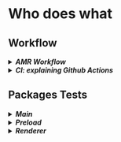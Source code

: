 # Who does what
## Workflow

<details>
  <summary>
    <b><i>AMR Workflow</b></i>
  </summary>

![gitflow](workflow.png)
### Beta Branch
:warning: :fire: **To deploy a new pre-release make sure the targeted version is higher than both the current `beta` and `main` branch version.**

- Pushing commits and merges
  - CI won't run tests
  - Deploy a pre-release if package.json version is incremented
- Submit PR
  - CI will run tests to check pull request
- Accept PR
  - Changes are merged
  - Deploy a pre-release if package.json version is incremented
### Main Branch
:warning: :fire: **This branch must be updated through PRs <u>from beta branch AND the same repo</u> only**, not doing this could results in tons of conflict between both branches

- Pushing commits and merges
  - :shit: DON'T!
- Accept/Submit PR from a fork
  - :shit: DON'T!
- Submit PR from [JiPaix/beta](https://github.com/JiPaix/AMR/tree/beta) to [JiPaix/main](https://github.com/JiPaix/AMR/tree/main)
  - Ci will run tests to check pull requests
- Accept PR from [JiPaix/beta](https://github.com/JiPaix/AMR/tree/beta) to [JiPaix/main](https://github.com/JiPaix/AMR/tree/main)
  - Changes are merged
  - Deploy a pre-release if package.json version is incremented
  - Beta branch is updated (fast-forward) to include merge commit

</details>
<details>
  <summary>
    <b><i>CI: explaining Github Actions</b></i>
  </summary>

#### lint.yml
- Description: Linting
- Actions:
  - Runs: `eslint . --ext js,ts,vue`

#### release.yml
- Description: Release new version
- Actions:
  - Check if target version in package.json is `!=` from current version
  - Generate changelog using `.github/actions/release-notes/main.js`
  - Remove outdated draft releases
  - Create new Draft releases
  - Build and upload artifacts (windows and linux)
  - Publish release
  - Fast forward beta branch

#### release-beta.yml
- Description: Release new version
- Actions:
  - Check if target version in package.json is `!=` from current version
  - Add `-beta` suffix to target version
  - Generate changelog using `.github/actions/release-notes/main.js`
  - Remove outdated draft prereleases
  - Create new Draft prereleases
  - Build and upload artifacts (windows and linux)
  - Publish prerelease

#### tests.yml
- Description: Test the Application
- Actions:
  - Test the Electron process `main` 
  - Test the Electron preloader `preload` 
  - Test Vue components `renderer`
  - End-To-End testing `e2e`
#### typechecking.yml
- Description: TypeScript testing
  - runs typecheck on `main`, `preload` and `renderer`

</details>

## Packages Tests

<details>
  <summary>
    <b><i>Main</b></i>
  </summary>

`packages/main/tests/unit.spec.ts`

This files test the electron BrowserWindow API itself.  
Included tests:
- Create window
- Minimize/Maximize window
- Destroy window


</details>

<details>
  <summary>
    <b><i>Preload</b></i>
  </summary>

`packages/preload/tests/unit.spec.ts`

This files test if libraries exposed to the renderer are working.  
Included tests:
- Test `createHash` from `crypto`

</details>

<details>
  <summary>
    <b><i>Renderer</b></i>
  </summary>

`packages/preload/tests/ReactiveHash.spec.ts`

Test the `ReactiveHash` Vue component:
- Setup a `string` and it's `hash`
- Give `string` to component `input`
- Take the hashing result from component `output`
- check if `output` === `hash`

`packages/preload/tests/ReactiveStore.spec.ts`

Test the `ReactiveStore` Vue component:
- Setup a `string`
- Check if component `output` loads with its default value
- `click` first button and check if `output` has changed
- Give `string` to `input` and check if `output` === `string`

</details>
